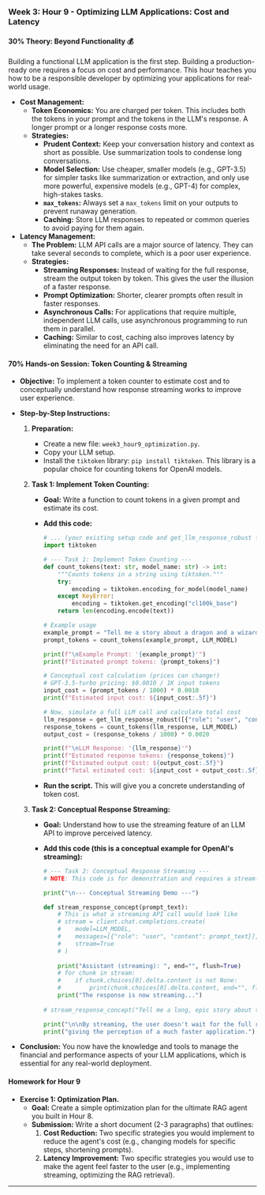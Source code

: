 
### **Week 3: Hour 9 - Optimizing LLM Applications: Cost and Latency**

#### **30% Theory: Beyond Functionality** 💰

Building a functional LLM application is the first step. Building a production-ready one requires a focus on cost and performance. This hour teaches you how to be a responsible developer by optimizing your applications for real-world usage.

  * **Cost Management:**
      * **Token Economics:** You are charged per token. This includes both the tokens in your prompt and the tokens in the LLM's response. A longer prompt or a longer response costs more.
      * **Strategies:**
          * **Prudent Context:** Keep your conversation history and context as short as possible. Use summarization tools to condense long conversations.
          * **Model Selection:** Use cheaper, smaller models (e.g., GPT-3.5) for simpler tasks like summarization or extraction, and only use more powerful, expensive models (e.g., GPT-4) for complex, high-stakes tasks.
          * **`max_tokens`:** Always set a `max_tokens` limit on your outputs to prevent runaway generation.
          * **Caching:** Store LLM responses to repeated or common queries to avoid paying for them again.
  * **Latency Management:**
      * **The Problem:** LLM API calls are a major source of latency. They can take several seconds to complete, which is a poor user experience.
      * **Strategies:**
          * **Streaming Responses:** Instead of waiting for the full response, stream the output token by token. This gives the user the illusion of a faster response.
          * **Prompt Optimization:** Shorter, clearer prompts often result in faster responses.
          * **Asynchronous Calls:** For applications that require multiple, independent LLM calls, use asynchronous programming to run them in parallel.
          * **Caching:** Similar to cost, caching also improves latency by eliminating the need for an API call.

#### **70% Hands-on Session: Token Counting & Streaming**

  * **Objective:** To implement a token counter to estimate cost and to conceptually understand how response streaming works to improve user experience.

  * **Step-by-Step Instructions:**

    1.  **Preparation:**

          * Create a new file: `week3_hour9_optimization.py`.
          * Copy your LLM setup.
          * Install the `tiktoken` library: `pip install tiktoken`. This library is a popular choice for counting tokens for OpenAI models.

    2.  **Task 1: Implement Token Counting:**

          * **Goal:** Write a function to count tokens in a given prompt and estimate its cost.

          * **Add this code:**

            ```python
            # ... (your existing setup code and get_llm_response_robust function) ...
            import tiktoken

            # --- Task 1: Implement Token Counting ---
            def count_tokens(text: str, model_name: str) -> int:
                """Counts tokens in a string using tiktoken."""
                try:
                    encoding = tiktoken.encoding_for_model(model_name)
                except KeyError:
                    encoding = tiktoken.get_encoding("cl100k_base")
                return len(encoding.encode(text))

            # Example usage
            example_prompt = "Tell me a story about a dragon and a wizard who become friends."
            prompt_tokens = count_tokens(example_prompt, LLM_MODEL)

            print(f"\nExample Prompt: '{example_prompt}'")
            print(f"Estimated prompt tokens: {prompt_tokens}")

            # Conceptual cost calculation (prices can change!)
            # GPT-3.5-turbo pricing: $0.0010 / 1K input tokens
            input_cost = (prompt_tokens / 1000) * 0.0010
            print(f"Estimated input cost: ${input_cost:.5f}")

            # Now, simulate a full LLM call and calculate total cost
            llm_response = get_llm_response_robust([{"role": "user", "content": example_prompt}], LLM_MODEL, max_response_tokens=100)
            response_tokens = count_tokens(llm_response, LLM_MODEL)
            output_cost = (response_tokens / 1000) * 0.0020

            print(f"\nLLM Response: '{llm_response}'")
            print(f"Estimated response tokens: {response_tokens}")
            print(f"Estimated output cost: ${output_cost:.5f}")
            print(f"Total estimated cost: ${input_cost + output_cost:.5f}")
            ```

          * **Run the script.** This will give you a concrete understanding of token cost.

    3.  **Task 2: Conceptual Response Streaming:**

          * **Goal:** Understand how to use the streaming feature of an LLM API to improve perceived latency.

          * **Add this code (this is a conceptual example for OpenAI's streaming):**

            ```python
            # --- Task 2: Conceptual Response Streaming ---
            # NOTE: This code is for demonstration and requires a stream-enabled endpoint

            print("\n--- Conceptual Streaming Demo ---")

            def stream_response_concept(prompt_text):
                # This is what a streaming API call would look like
                # stream = client.chat.completions.create(
                #    model=LLM_MODEL,
                #    messages=[{"role": "user", "content": prompt_text}],
                #    stream=True
                # )
                
                print("Assistant (streaming): ", end="", flush=True)
                # for chunk in stream:
                #    if chunk.choices[0].delta.content is not None:
                #        print(chunk.choices[0].delta.content, end="", flush=True)
                print("The response is now streaming...")
                
            # stream_response_concept("Tell me a long, epic story about the history of the moon.")

            print("\n\nBy streaming, the user doesn't wait for the full response to appear,")
            print("giving the perception of a much faster application.")
            ```

  * **Conclusion:** You now have the knowledge and tools to manage the financial and performance aspects of your LLM applications, which is essential for any real-world deployment.

#### **Homework for Hour 9**

  * **Exercise 1: Optimization Plan.**
      * **Goal:** Create a simple optimization plan for the ultimate RAG agent you built in Hour 8.
      * **Submission:** Write a short document (2-3 paragraphs) that outlines:
        1.  **Cost Reduction:** Two specific strategies you would implement to reduce the agent's cost (e.g., changing models for specific steps, shortening prompts).
        2.  **Latency Improvement:** Two specific strategies you would use to make the agent feel faster to the user (e.g., implementing streaming, optimizing the RAG retrieval).

-----
